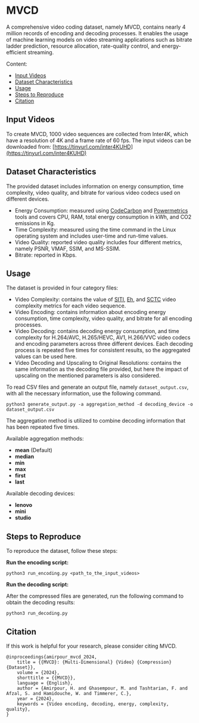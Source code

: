 # MVCD
A comprehensive video coding dataset, namely MVCD, contains nearly 4 million records of encoding and decoding processes. It enables the usage of machine learning models on video streaming applications such as bitrate ladder prediction, resource allocation, rate-quality control, and energy-efficient streaming.

Content:
- [Input Videos](#input-videos)
- [Dataset Characteristics](#dataset-characteristics)
- [Usage](#usage)
- [Steps to Reproduce](#reproduce)
- [Citation](#citation)



## Input Videos
To create MVCD, 1000 video sequences are collected from Inter4K, which have a resolution of 4K and a frame rate of 60 fps. The input videos can be downloaded from: [https://tinyurl.com/inter4KUHD](https://tinyurl.com/inter4KUHD)

## Dataset Characteristics
The provided dataset includes information on energy consumption, time complexity, video quality, and bitrate for various video codecs used on different devices.
- Energy Consumption: measured using [CodeCarbon](https://codecarbon.io/) and [Powermetrics](https://firefox-source-docs.mozilla.org/performance/powermetrics.html) tools and covers CPU, RAM, total energy consumption in kWh, and CO2 emissions in Kg.
- Time Complexity: measured using the time command in the Linux operating system and includes user-time and run-time values.
- Video Quality: reported video quality includes four different metrics, namely PSNR, VMAF, SSIM, and MS-SSIM.
- Bitrate: reported in Kbps.

## Usage
The dataset is provided in four category files:
- Video Complexity: contains the value of [SITI](https://github.com/VQEG/siti-tools), [Eh](https://github.com/cd-athena/VCA), and [SCTC](https://github.com/cd-athena/EVCA) video complexity metrics for each video sequence.
- Video Encoding: contains information about encoding energy consumption, time complexity, video quality, and bitrate for all encoding processes.
- Video Decoding: contains decoding energy consumption, and time complexity for H.264/AVC, H.265/HEVC, AV1, H.266/VVC video codecs and encoding parameters across three different devices. Each decoding process is repeated five times for consistent results, so the aggregated values can be used here.
- Video Decoding and Upscaling to Original Resolutions: contains the same information as the decoding file provided, but here the impact of upscaling on the mentioned parameters is also considered.


To read CSV files and generate an output file, namely ```dataset_output.csv```, with all the necessary information, use the following command.
```
python3 generate_output.py -a aggregation_method -d decoding_device -o dataset_output.csv
```
The aggregation method is utilized to combine decoding information that has been repeated five times.

Available aggregation methods:
- **mean** (Default)
- **median**
- **min**
- **max**
- **first**
- **last**

Available decoding devices:
- **lenovo**
- **mini**
- **studio**

## Steps to Reproduce
To reproduce the dataset, follow these steps:

**Run the encoding script:**
```
python3 run_encoding.py <path_to_the_input_videos>
```

**Run the decoding script:**

After the compressed files are generated, run the following command to obtain the decoding results:
```
python3 run_decoding.py
```

## Citation

If this work is helpful for your research, please consider citing MVCD.

```
@inproceedings{amirpour_mvcd_2024,
	title = {{MVCD}: {Multi-Dimensional} {Video} {Compression} {Dataset}},
	volume = {2024},
	shorttitle = {{MVCD}},
	language = {English},
	author = {Amirpour, H. and Ghasempour, M. and Tashtarian, F. and Afzal, S. and Hamidouche, W. and Timmerer, C.},
	year = {2024},
	keywords = {Video encoding, decoding, energy, complexity, quality},
}
```
